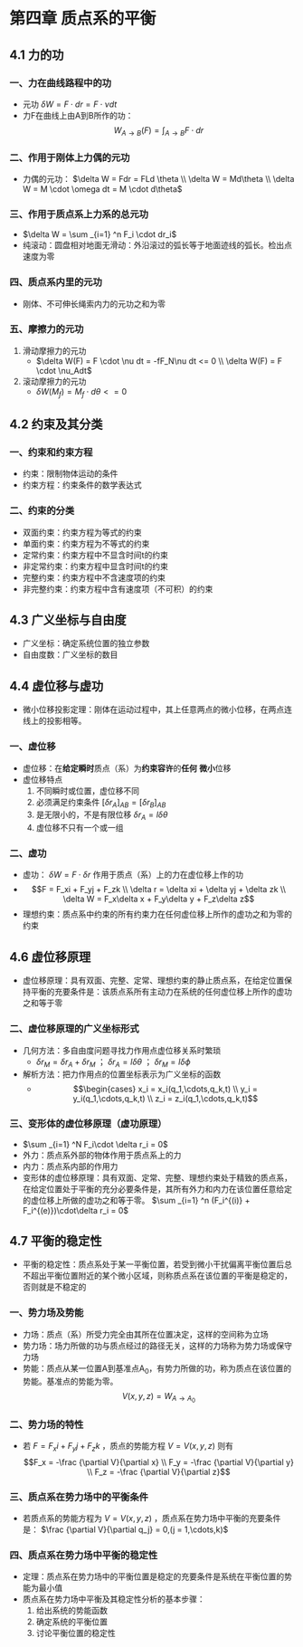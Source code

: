 # 第四章 质点系的平衡
## 4.1 力的功
### 一、力在曲线路程中的功
- 元功 $\delta W = F \cdot dr = F \cdot \nu dt$
- 力F在曲线上由A到B所作的功： $$W_{A\rightarrow B}(F) = \int _{A\rightarrow B} F \cdot dr$$
### 二、作用于刚体上力偶的元功
- 力偶的元功： 
$\delta W = Fdr = FLd \theta \\ \delta W = Md\theta \\ \delta W = M \cdot \omega dt = M \cdot d\theta$
### 三、作用于质点系上力系的总元功
-  $\delta W = \sum _{i=1} ^n F_i \cdot dr_i$
- 纯滚动：圆盘相对地面无滑动：外沿滚过的弧长等于地面迹线的弧长。检出点速度为零
### 四、质点系内里的元功
- 刚体、不可伸长绳索内力的元功之和为零
### 五、摩擦力的元功
1. 滑动摩擦力的元功
	-  $\delta W(F) = F \cdot \nu dt = -fF_N\nu dt <= 0 \\ \delta W(F) = F \cdot \nu_Adt$
2. 滚动摩擦力的元功
	-  $\delta W(M_f) = M_f \cdot d\theta <= 0$
## 4.2 约束及其分类
### 一、约束和约束方程
- 约束：限制物体运动的条件
- 约束方程：约束条件的数学表达式
### 二、约束的分类
- 双面约束：约束方程为等式的约束
- 单面约束：约束方程为不等式的约束
- 定常约束：约束方程中不显含时间t的约束
- 非定常约束：约束方程中显含时间t的约束
- 完整约束：约束方程中不含速度项的约束
- 非完整约束：约束方程中含有速度项（不可积）的约束
## 4.3 广义坐标与自由度
- 广义坐标：确定系统位置的独立参数
- 自由度数：广义坐标的数目
## 4.4 虚位移与虚功
- 微小位移投影定理：刚体在运动过程中，其上任意两点的微小位移，在两点连线上的投影相等。
### 一、虚位移
- 虚位移：在**给定瞬时**质点（系）为**约束容许**的**任何** **微小**位移
- 虚位移特点
	1. 不同瞬时或位置，虚位移不同
	2. 必须满足约束条件 $[\delta r_A]_{AB} = [\delta r_B]_{AB}$
	3. 是无限小的，不是有限位移 $\delta r_A = l\delta \theta$
	4. 虚位移不只有一个或一组
### 二、虚功
- 虚功： $\delta W = F \cdot \delta r$ 作用于质点（系）上的力在虚位移上作的功
-  $$F = F_xi + F_yj + F_zk \\ \delta r = \delta xi + \delta yj + \delta zk \\ \delta W = F_x\delta x + F_y\delta y + F_z\delta z$$
- 理想约束：质点系中约束的所有约束力在任何虚位移上所作的虚功之和为零的约束
## 4.6 虚位移原理 
- 虚位移原理：具有双面、完整、定常、理想约束的静止质点系，在给定位置保持平衡的充要条件是：该质点系所有主动力在系统的任何虚位移上所作的虚功之和等于零
### 二、虚位移原理的广义坐标形式
- 几何方法：多自由度问题寻找力作用点虚位移关系时繁琐
	-  $\delta r_M = \delta r_A + \delta r_M$ ； $\delta r_A = l\delta\theta$ ； $\delta r_M = l\delta\phi$
- 解析方法：把力作用点的位置坐标表示为广义坐标的函数
	-  $$\begin{cases} x_i = x_i(q_1,\cdots,q_k,t) \\ y_i = y_i(q_1,\cdots,q_k,t) \\ z_i = z_i(q_1,\cdots,q_k,t)$$
### 三、变形体的虚位移原理（虚功原理）
-  $\sum _{i=1} ^N F_i\cdot \delta r_i = 0$
- 外力：质点系外部的物体作用于质点系上的力
- 内力：质点系内部的作用力
- 变形体的虚位移原理：具有双面、定常、完整、理想约束处于精致的质点系，在给定位置处于平衡的充分必要条件是，其所有外力和内力在该位置任意给定的虚位移上所做的虚功之和等于零。 $\sum _{i=1} ^n (F_i^{(i)} + F_i^{(e)})\cdot\delta r_i = 0$
## 4.7 平衡的稳定性
- 平衡的稳定性：质点系处于某一平衡位置，若受到微小干扰偏离平衡位置后总不超出平衡位置附近的某个微小区域，则称质点系在该位置的平衡是稳定的，否则就是不稳定的
### 一、势力场及势能
- 力场：质点（系）所受力完全由其所在位置决定，这样的空间称为立场
- 势力场：场力所做的功与质点经过的路径无关，这样的力场称为势力场或保守力场
- 势能：质点从某一位置A到基准点A<sub>0</sub>，有势力所做的功，称为质点在该位置的势能。基准点的势能为零。 $$V(x,y,z) = W_{A\rightarrow A_0}$$
### 二、势力场的特性
- 若 $F = F_xi + F_yj + F_zk$ ，质点的势能方程 $V = V(x,y,z)$ 则有 $$F_x = -\frac {\partial V}{\partial x} \\ F_y = -\frac {\partial V}{\partial y} \\ F_z = -\frac {\partial V}{\partial z}$$
### 三、质点系在势力场中的平衡条件
- 若质点系的势能方程为 $V = V(x,y,z)$ ，质点系在势力场中平衡的充要条件是： $\frac {\partial V}{\partial q_j} = 0,(j = 1,\cdots,k)$
### 四、质点系在势力场中平衡的稳定性
- 定理：质点系在势力场中的平衡位置是稳定的充要条件是系统在平衡位置的势能为最小值
- 质点系在势力场中平衡及其稳定性分析的基本步骤：
	1. 给出系统的势能函数
	2. 确定系统的平衡位置
	3. 讨论平衡位置的稳定性
